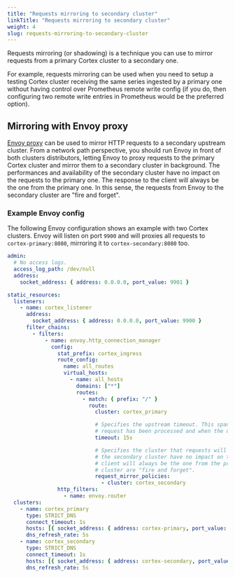 ```yaml
---
title: "Requests mirroring to secondary cluster"
linkTitle: "Requests mirroring to secondary cluster"
weight: 4
slug: requests-mirroring-to-secondary-cluster
---
```


Requests mirroring (or shadowing) is a technique you can use to mirror requests from a primary Cortex cluster to a secondary one.

For example, requests mirroring can be used when you need to setup a testing Cortex cluster receiving the same series ingested by a primary one without having control over Prometheus remote write config (if you do, then configuring two remote write entries in Prometheus would be the preferred option).

## Mirroring with Envoy proxy

[Envoy proxy](https://www.envoyproxy.io/) can be used to mirror HTTP requests to a secondary upstream cluster. From a network path perspective, you should run Envoy in front of both clusters distributors, letting Envoy to proxy requests to the primary Cortex cluster and mirror them to a secondary cluster in background. The performances and availability of the secondary cluster have no impact on the requests to the primary one. The response to the client will always be the one from the primary one. In this sense, the requests from Envoy to the secondary cluster are "fire and forget".

### Example Envoy config

The following Envoy configuration shows an example with two Cortex clusters. Envoy will listen on port `9900` and will proxies all requests to `cortex-primary:8080`, mirroring it to `cortex-secondary:8080` too.

<!-- prettier-ignore-start -->
[embedmd]:# (./requests-mirroring-envoy.yaml)
```yaml
admin:
  # No access logs.
  access_log_path: /dev/null
  address:
    socket_address: { address: 0.0.0.0, port_value: 9901 }

static_resources:
  listeners:
    - name: cortex_listener
      address:
        socket_address: { address: 0.0.0.0, port_value: 9900 }
      filter_chains:
        - filters:
            - name: envoy.http_connection_manager
              config:
                stat_prefix: cortex_ingress
                route_config:
                  name: all_routes
                  virtual_hosts:
                    - name: all_hosts
                      domains: ["*"]
                      routes:
                        - match: { prefix: "/" }
                          route:
                            cluster: cortex_primary

                            # Specifies the upstream timeout. This spans between the point at which the entire downstream
                            # request has been processed and when the upstream response has been completely processed.
                            timeout: 15s

                            # Specifies the cluster that requests will be mirrored to. The performances and availability of
                            # the secondary cluster have no impact on the requests to the primary one. The response to the
                            # client will always be the one from the primary one. The requests from Envoy to the secondary
                            # cluster are "fire and forget".
                            request_mirror_policies:
                              - cluster: cortex_secondary
                http_filters:
                  - name: envoy.router
  clusters:
    - name: cortex_primary
      type: STRICT_DNS
      connect_timeout: 1s
      hosts: [{ socket_address: { address: cortex-primary, port_value: 8080 }}]
      dns_refresh_rate: 5s
    - name: cortex_secondary
      type: STRICT_DNS
      connect_timeout: 1s
      hosts: [{ socket_address: { address: cortex-secondary, port_value: 8080 }}]
      dns_refresh_rate: 5s
```
<!-- prettier-ignore-end -->
